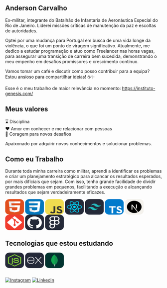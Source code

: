 

## Anderson Carvalho
Ex-militar, integrante do Batalhão de Infantaria de Aeronáutica Especial do Rio de Janeiro. Liderei missões críticas de manutenção da paz e escoltas de autoridades.

Optei por uma mudança para Portugal em busca de uma vida longe da violência, o que foi um ponto de viragem significativo. Atualmente, me dedico a estudar programação e atuo como Freelancer nas horas vagas, para assegurar uma transição de carreira bem sucedida, demonstrando o meu empenho em desafios promissores e crescimento contínuo.

Vamos tomar um café e discutir como posso contribuir para a equipa? Estou ansioso para compartilhar ideias! ☕✨

Esse é o meu trabalho de maior relevância no momento:
https://instituto-genesis.com/

 ## Meus valores

:hourglass: Disciplina <br/>
:heart: Amor em conhecer e me relacionar com pessoas <br/>
:pray: Coragem para novos desafios <br/> 

Apaixonado por adquirir novos conhecimentos e solucionar problemas.

 ## Como eu Trabalho
Durante toda minha carreira como militar, aprendi a identificar os problemas e criar um planejamento estratégico para alcancar os resultados esperados, por mais difíciais que sejam.
Com isso, tenho grande facilidade de dividir grandes problemas em pequenos, facilitando a execução e alcançando resultados que sejam verdadeiramente eficazes.


<div style="display: inline_block">
    <img align="center" alt="HTML" height="50" width="60" src="https://github.com/tandpfun/skill-icons/blob/main/icons/HTML.svg">
    <img align="center" alt="CSS" height="50" width="60" src="https://github.com/tandpfun/skill-icons/blob/main/icons/CSS.svg">
    <img align="center" alt="Js" height="50" width="60" src="https://github.com/tandpfun/skill-icons/blob/main/icons/JavaScript.svg">
    <img align="center" alt="React" height="50" width="60" src="https://github.com/tandpfun/skill-icons/blob/main/icons/React-Dark.svg">
    <img align="center" alt="Tailwind" height="50" width="60" src="https://github.com/tandpfun/skill-icons/blob/main/icons/TailwindCSS-Dark.svg">
    <img align="center" alt="TypeScript" height="50" width="60" src="https://github.com/tandpfun/skill-icons/blob/main/icons/TypeScript.svg">
    <img align="center" alt="NextJS" height="50" width="60" src="https://github.com/tandpfun/skill-icons/blob/main/icons/NextJS-Light.svg"> 
    <img align="center" alt="Git" height="50" width="60" src="https://github.com/tandpfun/skill-icons/blob/main/icons/Git.svg">
    <img align="center" alt="Github" height="50" width="60" src="https://github.com/tandpfun/skill-icons/blob/main/icons/Github-Dark.svg">
    <img align="center" alt="Figma" height="50" width="60" src="https://github.com/tandpfun/skill-icons/blob/main/icons/Figma-Dark.svg">  
</div>

 ## Tecnologias que estou estudando
 <div style="display: inline_block">
<img align="center" alt="HTML" height="50" width="60" src="https://github.com/tandpfun/skill-icons/blob/main/icons/NodeJS-Dark.svg">
<img align="center" alt="HTML" height="50" width="60" src="https://github.com/tandpfun/skill-icons/blob/main/icons/ExpressJS-Dark.svg">
<img align="center" alt="HTML" height="50" width="60" src="https://github.com/tandpfun/skill-icons/blob/main/icons/MongoDB.svg">
</div>


##
<div>
 
[![Instagram](https://img.shields.io/badge/Instagram-E4405F?style=for-the-badge&logo=instagram&logoColor=white)](https://www.instagram.com/anderson.inn/)
[![Linkedin](https://img.shields.io/badge/LinkedIn-0077B5?style=for-the-badge&logo=linkedin&logoColor=white)](https://www.linkedin.com/in/andersoninn/)
</div>


